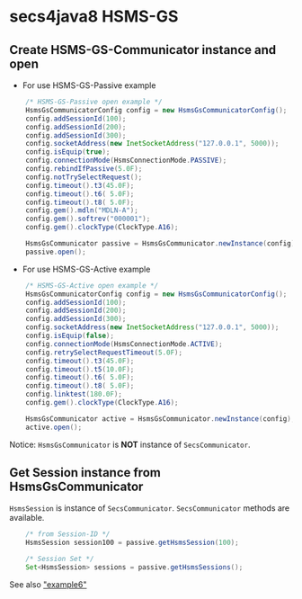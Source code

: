 # secs4java8 HSMS-GS

## Create HSMS-GS-Communicator instance and open

- For use HSMS-GS-Passive example

```java
    /* HSMS-GS-Passive open example */
    HsmsGsCommunicatorConfig config = new HsmsGsCommunicatorConfig();
    config.addSessionId(100);
    config.addSessionId(200);
    config.addSessionId(300);
    config.socketAddress(new InetSocketAddress("127.0.0.1", 5000));
    config.isEquip(true);
    config.connectionMode(HsmsConnectionMode.PASSIVE);
    config.rebindIfPassive(5.0F);
    config.notTrySelectRequest();
    config.timeout().t3(45.0F);
    config.timeout().t6( 5.0F);
    config.timeout().t8( 5.0F);
    config.gem().mdln("MDLN-A");
    config.gem().softrev("000001");
    config.gem().clockType(ClockType.A16);

    HsmsGsCommunicator passive = HsmsGsCommunicator.newInstance(config);
    passive.open();
```

- For use HSMS-GS-Active example

```java
    /* HSMS-GS-Active open example */
    HsmsGsCommunicatorConfig config = new HsmsGsCommunicatorConfig();
    config.addSessionId(100);
    config.addSessionId(200);
    config.addSessionId(300);
    config.socketAddress(new InetSocketAddress("127.0.0.1", 5000));
    config.isEquip(false);
    config.connectionMode(HsmsConnectionMode.ACTIVE);
    config.retrySelectRequestTimeout(5.0F);
    config.timeout().t3(45.0F);
    config.timeout().t5(10.0F);
    config.timeout().t6( 5.0F);
    config.timeout().t8( 5.0F);
    config.linktest(180.0F);
    config.gem().clockType(ClockType.A16);

    HsmsGsCommunicator active = HsmsGsCommunicator.newInstance(config);
    active.open();
```

Notice: `HsmsGsCommunicator` is **NOT** instance of `SecsCommunicator`.

## Get Session instance from HsmsGsCommunicator

`HsmsSession` is instance of `SecsCommunicator`. `SecsCommunicator` methods are available.

```java
    /* from Session-ID */
    HsmsSession session100 = passive.getHsmsSession(100);

    /* Session Set */
    Set<HsmsSession> sessions = passive.getHsmsSessions();
```

See also ["example6"](./examples/example6)
